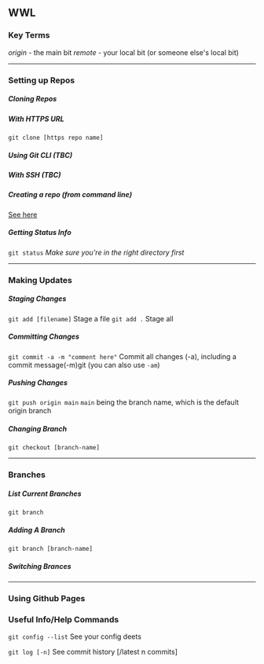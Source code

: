 ## WWL

### Key Terms
*origin* - the main bit
*remote* - your local bit (or someone else's local bit)

---

### Setting up Repos

##### Cloning Repos

##### With HTTPS URL
`git clone [https repo name]`
##### Using Git CLI (TBC)
##### With SSH (TBC)

##### Creating a repo (from command line)
[See here](https://www.youtube.com/watch?v=9p2d-CuVlgc)

##### Getting Status Info
`git status`
_Make sure you're in the right directory first_

---

### Making Updates

##### Staging Changes
`git add [filename]`
Stage a file
`git add .`
Stage all

##### Committing Changes
`git commit -a -m "comment here"`
Commit all changes (-a), including a commit message(-m)git (you can also use `-am`)

##### Pushing Changes
`git push origin main`
`main` being the branch name, which is the default origin branch

##### Changing Branch
`git checkout [branch-name]`

---

### Branches

##### List Current Branches
`git branch`

##### Adding A Branch
`git branch [branch-name]`

##### Switching Brances
--- 

### Using Github Pages

### Useful Info/Help Commands
`git config --list`
See your config deets

`git log [-n]`
See commit history [/latest n commits]